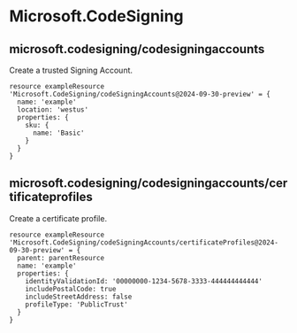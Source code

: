 # Microsoft.CodeSigning

## microsoft.codesigning/codesigningaccounts

Create a trusted Signing Account.
```bicep
resource exampleResource 'Microsoft.CodeSigning/codeSigningAccounts@2024-09-30-preview' = {
  name: 'example'
  location: 'westus'
  properties: {
    sku: {
      name: 'Basic'
    }
  }
}
```

## microsoft.codesigning/codesigningaccounts/certificateprofiles

Create a certificate profile.
```bicep
resource exampleResource 'Microsoft.CodeSigning/codeSigningAccounts/certificateProfiles@2024-09-30-preview' = {
  parent: parentResource 
  name: 'example'
  properties: {
    identityValidationId: '00000000-1234-5678-3333-444444444444'
    includePostalCode: true
    includeStreetAddress: false
    profileType: 'PublicTrust'
  }
}
```
